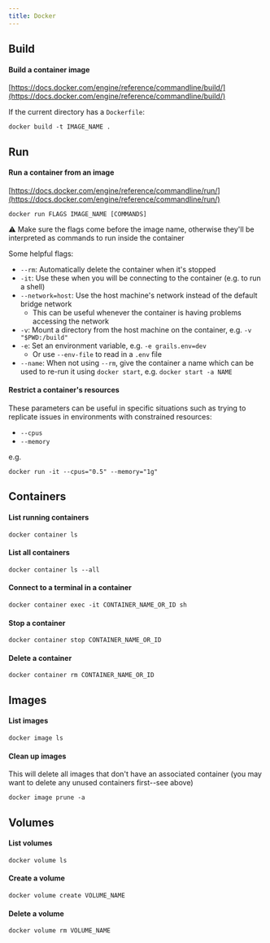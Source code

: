 ```yaml
---
title: Docker
---
```


## Build

#### Build a container image

[https://docs.docker.com/engine/reference/commandline/build/](https://docs.docker.com/engine/reference/commandline/build/)

If the current directory has a `Dockerfile`:

```
docker build -t IMAGE_NAME .
```

## Run

#### Run a container from an image

[https://docs.docker.com/engine/reference/commandline/run/](https://docs.docker.com/engine/reference/commandline/run/)

```
docker run FLAGS IMAGE_NAME [COMMANDS]
```

⚠ Make sure the flags come before the image name, otherwise they'll be interpreted as commands to run inside the container

Some helpful flags:

- `--rm`: Automatically delete the container when it's stopped
- `-it`: Use these when you will be connecting to the container (e.g. to run a shell)
- `--network=host`: Use the host machine's network instead of the default bridge network
  - This can be useful whenever the container is having problems accessing the network
- `-v`: Mount a directory from the host machine on the container, e.g. `-v "$PWD:/build"`
- `-e`: Set an environment variable, e.g. `-e grails.env=dev`
  - Or use `--env-file` to read in a `.env` file
- `--name`: When not using `--rm`, give the container a name which can be used to re-run it using `docker start`, e.g. `docker start -a NAME`

#### Restrict a container's resources

These parameters can be useful in specific situations such as trying to replicate issues in environments with constrained resources:

- `--cpus`
- `--memory`

e.g.

```
docker run -it --cpus="0.5" --memory="1g"
```

## Containers

#### List running containers

```
docker container ls
```

#### List all containers

```
docker container ls --all
```

#### Connect to a terminal in a container

```
docker container exec -it CONTAINER_NAME_OR_ID sh
```

#### Stop a container

```
docker container stop CONTAINER_NAME_OR_ID
```

#### Delete a container

```
docker container rm CONTAINER_NAME_OR_ID
```

## Images

#### List images

```
docker image ls
```

#### Clean up images

This will delete all images that don't have an associated container (you may want to delete any unused containers first--see above)

```
docker image prune -a
```

## Volumes

#### List volumes

```
docker volume ls
```

#### Create a volume

```
docker volume create VOLUME_NAME
```

#### Delete a volume

```
docker volume rm VOLUME_NAME
```
